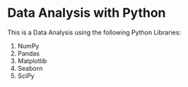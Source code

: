 # Data Analysis with Python
This is a Data Analysis using the following Python Libraries:
1. NumPy
2. Pandas
3. Matplotlib
4. Seaborn
5. SciPy
